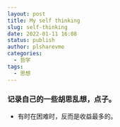 ```yaml
---
layout: post
title: My self thinking
slug: self-thinking
date: 2022-01-11 16:08
status: publish
author: plsharevme
categories: 
  - 哲学
tags: 
  - 思想
---
```


### 记录自己的一些胡思乱想，点子。

- 有时在困难时，反而是收益最多的。
